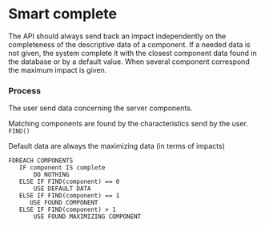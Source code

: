 # Smart complete

The API should always send back an impact independently on the completeness of the descriptive data of a component.
If a needed data is not given, the system complete it with the closest component data found in the database or by a default value. 
When several component correspond the maximum impact is given.



### Process

The user send data concerning the server components.

Matching components are found by the characteristics send by the user. ```FIND()```

Default data are always the maximizing data (in terms of impacts)


```
FOREACH COMPONENTS
   IF component IS complete
       DO NOTHING
   ELSE IF FIND(component) == 0
       USE DEFAULT DATA 
   ELSE IF FIND(component) == 1
      USE FOUND COMPONENT
   ELSE IF FIND(component) > 1
       USE FOUND MAXIMIZING COMPONENT
```